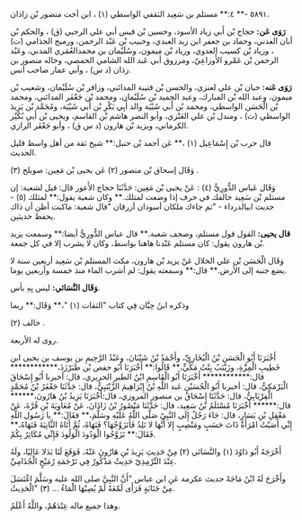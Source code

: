 ٥٨٩١ -** ٤:** مستلم بن سَعِيد الثقفي الواسطي (١) ، ابن أخت منصور بْن زاذان.

**رَوَى عَن:** حجاج بْن أَبي زياد الأسود، وحسين بْن قيس أبي علي الرحبي (ق) ، والحكم بْن أبان العدني، وحماد بن جعفر ابن زيد العبدي، وخبيب بْن عَبْد الرحمن، ورميح الجذامي (ت) ، وزياد بْن كسيب العدوي، وزياد بْن ميمون، وسُلَيْمان بن محمدالعُمَري المدني، وعَبْد الرحمن بْن عَمْرو الأَوزاعِيّ، ومرزوق أبي عَبد الله الشامي الحمصي، وخاله منصور بن زذان (د س) ، وأبي عمار صاحب أنس.

**رَوَى عَنه:** حبان بْن علي لعنزي، والحسن بْن قتيبة المدائني، وزافر بْن سُلَيْمان، وشعيب بْن ميمون، وعبد الله بْن المبارك، وعبد الحميد بْن سُلَيْمان، ومحمد بْن جَعْفَر المدائني، ومحمد بْن الْحَسَن الواسطي، ومحمد بْن أَبي شَيْبَة والد أَبِي بَكْرِ بْن أَبي شَيْبَة، ومُحَمَّد بْن يَزِيدَ الواسطي (ت) ، ومندل بْن علي العَنْزي، وأبو النضر هاشم بْن القاسم، ويحيى بْن أَبي بُكَيْر الكرماني، ويزيد بْن هارون (د س ق) ، وأبو جَعْفَر الرازي.

قال حرب بْن إِسْمَاعِيل (١) ،** عَن أحمد بْن حنبل:** شيخ ثقة من أهل واسط قليل الحديث.

وَقَال إسحاق بْن منصور (٢) عَن يحيى بْن مَعِين: صويلح (٣) .

وَقَال عَباس الدُّورِيُّ (٤) : عَنْ يحيى بْن مَعِين: حَدَّثَنَا حجاج الأَعور قال: قيل لشعبة: إن مستلم بْن سَعِيد خالفك في حرف إذا وضعت لمتلك.** وكان شعبة يقول:** لمثلك (٥) - حديث ابيالدرداء - "ثم جاءك ملكان أسودان أزرقان "قال شعبة: ماكنت أظن أن ذاك يحفظ حديثين.

**قال يحيى:** القول قول مستلم، وصحف شعبة.** قال عباس الدُّورِيُّ أيضا:** وسمعت يزيد بْن هارون يقول: كان مستلم عَنْدنا هاهنا بواسط، وكان لا يشرب إلا في كل جمعة.

وَقَال الْحَسَن بْن علي الخلال عَنْ يزيد بْن هارون، مكث المستلم بْن سَعِيد أربعين سنة لا يضع جنبه إلى الأرض.** قال:** وسمعته يقول: لم أشرب الماء منذ خمسة وأربعين يوما.

**وَقَال النَّسَائي:** ليس بِهِ بأس.

وذكره ابنُ حِبَّان فِي كتاب "الثقات (١) "،** وَقَال:** ربما

خالف (٢) .

روى له الأربعة.

أَخْبَرَنَا أَبُو الْحَسَنِ بْنُ الْبُخَارِيِّ، وأَحْمَدُ بْنُ شَيْبَانَ، وعَبْدُ الرَّحِيمِ بن يوسف بن يحيى ابن خَطِيبِ الْمِزَّةِ، وزَيْنَبُ بِنْتُ مَكِّيٍّ،** قَالُوا:** أَخْبَرَنَا أَبُو حفص بْن طَبَرْزَذَ،************ قال:************ أَخْبَرَنَا أَبُو الْقَاسِمِ ابْنُ الطبر الحريري، قال: أخبرنا أَبُو إِسْحَاقَ الْبَرْمَكِيُّ، قال: أخبرنا أَبُو الْحُسَيْنِ عَبد اللَّهِ بْنُ إِبْرَاهِيمَ الزَّيْنَبِيُّ، قال: حَدَّثَنَا جَعْفَرُ بْنُ مُحَمَّدٍ الْفِرْيَابِيُّ، قال: حَدَّثَنَا إِسْحَاقُ بن منصور المروزي، قال:أَخْبَرَنَا يَزِيدُ بْنُ هَارُونَ،****** قال:****** أَخْبَرَنَا مُسْتَلَمُ بْنُ سَعِيد، قال: حَدَّثَنَا مَنْصُورُ بْنُ زَاذَانَ، عَنْ مُعَاوِيَةَ بْنِ قُرَّةَ، عَنْ مَعْقِلِ بْنِ يَسَارٍ، قال: جَاءَ رَجُلٌ إِلَى النَّبِيّ صَلَّى اللَّهُ عَلَيْهِ وسَلَّمَ،** فقَالَ:** يا رَسُول اللَّهِ إِنِّي أَصَبْتُ امْرَأَةً ذَاتَ حَسَبٍ ومَنْصِبٍ إِلا أَنَّهَا لا تَلِدُ فَأَتَزَوَّجُهَا؟ فَنَهَاهُ، ثُمَّ أَتَاهُ الثَّانِيَةَ فَنَهَاهُ،** فَقَالَ:** تَزَوَّجُوا الْوَدُودَ الْوَلُودَ فَإِنِّي مُكَاثِرٌ بِكُمْ.

أَخْرَجَهُ أَبُو دَاوُدَ (١) والنَّسَائي (٢) مِنْ حَدِيثِ يَزِيدَ بْنِ هَارُونَ عَنْهُ، فَوَقَعَ لَنَا بَدَلا عَالِيًا، ولَهُ عِنْدَ التِّرْمِذِيّ حَدِيثٌ مَذْكُورٌ فِي تَرْجَمَةِ رُمَيْحٍ الْجُذَامِيِّ.

وأَخْرَجَ لَهُ ابْنُ مَاجَهْ حديث عكرمة عَنِ ابن عباس "أَنَّ النَّبِيَّ صلى الله عليه وسَلَّمَ اغْتَسَلَ مِنْ جَنَابَةٍ فَرَأَى لَمْعَةً لَمْ يُصِبْهَا الْمَاءُ ... (٣) "الْحَدِيثُ.

وهذا جميع ماله عِنْدَهُمْ، واللَّهُ أَعْلَمُ.